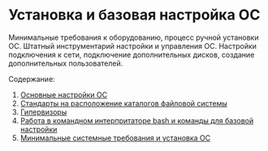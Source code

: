 # Установка и базовая настройка ОС

Минимальные требования к оборудованию, процесс ручной установки ОС. Штатный инструментарий настройки и управления ОС. Настройки подключения к сети, подключение дополнительных дисков, создание дополнительных пользователей.

Содержание:

1. [Основные настройки ОС](main_settings.md)
2. [Стандарты на расположение каталогов файловой системы](standarts.md)
3. [Гипервизоры](hypervisors.md)
4. [Работа в командном интерпритаторе bash и команды для базовой настройки](bash.md)
5. [Минимальные системные требования и установка ОС](min_requirements.md)
